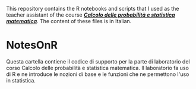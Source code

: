 This repository contains the R notebooks and scripts that I used as the teacher assistant of the course [***Calcolo delle probabilità e statistica matematica***](https://sites.google.com/g.unitn.it/bonaccorsi/). The content of these files is in Italian.

# NotesOnR
Questa cartella contiene il codice di supporto per la parte di laboratorio del corso Calcolo delle probabilità e statistica matematica.  Il laboratorio fa uso di R e ne introduce le nozioni di base e le funzioni che ne permettono l'uso in statistica.
